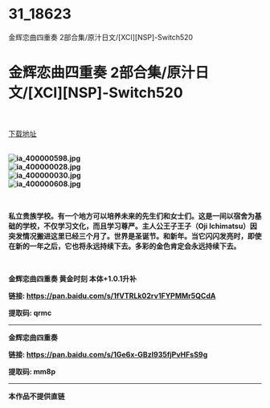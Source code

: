 # 31_18623
金辉恋曲四重奏 2部合集/原汁日文/[XCI][NSP]-Switch520
# 金辉恋曲四重奏 2部合集/原汁日文/[XCI][NSP]-Switch520
 <br/></br>
[下载地址](https://www.switch520.cc/article/18623 "下载地址")
<br/></br>

<p><strong><img title="ia_400000598.jpg" src="https://www.switch520.cc/muke_img/2021_06_12_a1760f25d646a.jpg" alt="ia_400000598.jpg"></strong><br>
<strong><img title="ia_400000028.jpg" src="https://www.switch520.cc/muke_img/2021_06_12_8d9e1cc109379.jpg" alt="ia_400000028.jpg"></strong><br>
<strong><img title="ia_400000030.jpg" src="https://www.switch520.cc/muke_img/2021_06_12_10ea96d07397e.jpg" alt="ia_400000030.jpg"></strong><br>
<strong><img title="ia_400000608.jpg" src="https://www.switch520.cc/muke_img/2021_06_12_264001708c1cd.jpg" alt="ia_400000608.jpg">&nbsp;</strong></p>
<p>&nbsp;</p>
<p><strong>私立贵族学校。有一个地方可以培养未来的先生们和女士们。这是一间以宿舍为基础的学校，不仅学习文化，而且学习尊严。主人公王子王子（Oji Ichimatsu）因突发情况搬进这里已经三个月了。世界是圣诞节。和新年。当它闪闪发亮时，即使在新的一年之后，它也将永远持续下去。多彩的金色肯定会永远持续下去。</strong></p>
<p>&nbsp;</p>
<p><strong>金辉恋曲四重奏 黄金时刻 本体+1.0.1升补</strong></p>
<p><strong>链接: <a href="https://pan.baidu.com/s/1fVTRLk02rv1FYPMMr5QCdA">https://pan.baidu.com/s/1fVTRLk02rv1FYPMMr5QCdA</a></strong></p>
<p><strong>提取码: qrmc</strong></p>
<hr>
<p><strong>金辉恋曲四重奏</strong></p>
<p><strong>链接: <a href="https://pan.baidu.com/s/1Ge6x-GBzl935fjPvHFsS9g">https://pan.baidu.com/s/1Ge6x-GBzl935fjPvHFsS9g </a></strong></p>
<p><strong>提取码: mm8p</strong></p>
<hr>
<p><strong>本作品不提供直链</strong></p>
